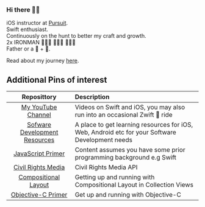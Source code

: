 ### Hi there 👋🏾

iOS instructor at [Pursuit](https://www.pursuit.org).  
Swift enthusiast.  
Continuously on the hunt to better my craft and growth.   
2x IRONMAN 🏊🏾‍♂️ 🚴🏾‍♂️ 🏃🏾‍♂️  
Father or a 🐉  + 🐒.  

Read about my journey [here](https://people.com/human-interest/ios-developer-alex-paul-shares-his-incredible-immigration-story/). 

## Additional Pins of interest 

| Reposittory | Description |
|:--------:|:----------|
| [My YouTube Channel](http://youtube.com/alexpaulnyc) | Videos on Swift and iOS, you may also run into an occasional Zwift 🚴 ride |
| [Sofware Development Resources](https://github.com/alexpaul/SoftwareDevelopmentResources) | A place to get learning resources for iOS, Web, Android etc for your Software Development needs |
| [JavaScript Primer](https://github.com/alexpaul/JavaScript) | Content assumes you have some prior programming background e.g Swift |
| [Civil Rights Media](https://github.com/alexpaul/Civil-Rights-Media) | Civil Rights Media API |
| [Compositional Layout](https://github.com/alexpaul/Compositional-Layout) | Getting up and running with Compositional Layout in Collection Views |
| [Objective-C Primer](https://github.com/alexpaul/Objective-C-Primer) | Get up and running with Objective-C  |

<!--
**alexpaul/alexpaul** is a ✨ _special_ ✨ repository because its `README.md` (this file) appears on your GitHub profile.

Here are some ideas to get you started:

- 🔭 I’m currently working on ...
- 🌱 I’m currently learning ...
- 👯 I’m looking to collaborate on ...
- 🤔 I’m looking for help with ...
- 💬 Ask me about ...
- 📫 How to reach me: ...
- 😄 Pronouns: ...
- ⚡ Fun fact: ...
-->

